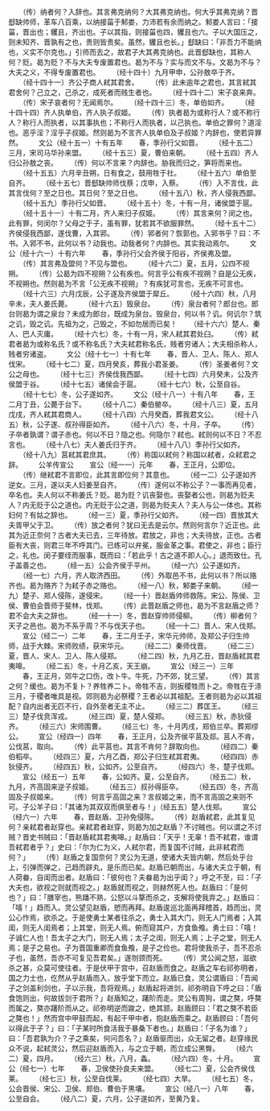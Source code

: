 <!-- { "loadSidebar": true } -->
　　（传）纳者何？入辞也。其言弗克纳何？大其弗克纳也。何大乎其弗克纳？晋郄缺帅师，革车八百乘，以纳接菑于邾娄，力沛若有余而纳之。邾娄人言曰：「接菑，晋出也；貜且，齐出也。子以其指，则接菑也四，貜且也六。子以大国压之，则未知齐、晋孰有之也，贵则皆贵矣。虽然，貜且也长。」郄缺曰：「非吾力不能纳也，义实不尔克也。」引师而去之，故君子大其弗克纳也。此晋郄缺也，其称人何？贬。曷为贬？不与大夫专废置君也。曷为不与？实与而文不与。文曷为不与？大夫之义，不得专废置君也。
　　（经十四十）九月甲申，公孙敖卒于齐。
　　（经十四十一）齐公子商人弒其君舍。
　　（传）此未逾年之君也，其言弒其君舍何？己立之，己杀之，成死者而贱生者也。
　　（经十四十二）宋子哀来奔。
　　（传）宋子哀者何？无闻焉尔。
　　（经十四十三）冬，单伯如齐。
　　（经十四十四）齐人执单伯，齐人执子叔姬。
　　（传）执者曷为或称行人？或不称行人？称行人而执者，以其事执也；不称行人而执者，以己执也。单伯之罪何？道淫也。恶乎淫？淫乎子叔姬。然则曷为不言齐人执单伯及子叔姬？内辞也，使若异罪然。
　　文公（经十五一）十有五年
　　春，季孙行父如晋。
　　（经十五二）三月，宋司马华孙来盟。
　　（经十五三）夏，曹伯来朝。
　　（经十五四）齐人归公孙敖之丧。
　　（传）何以不言来？内辞也。胁我而归之，笋将而来也。
　　（经十五五）六月辛丑朔，日有食之，鼓用牲于社。
　　（经十五六）单伯至自齐。
　　（经十五七）晋郄缺帅师伐蔡；戊申，入蔡。
　　（传）入不言伐，此其言伐何？至之日也。其日何？至之日也。
　　（经十五八）秋，齐人侵我西鄙。
　　（经十五九）季孙行父如晋。
　　（经十五十）冬，十有一月，诸侯盟于扈。
　　（经十五十一）十有二月，齐人来归子叔姬。
　　（传）其言来何？闵之也。此有罪，何闵尔？父母之于子，虽有罪，犹若其不欲服罪然。
　　（经十五十二）齐侯侵我西鄙，遂伐曹，入其郛。
　　（传）郛者何？恢郭也。入郛书乎？曰：不书。入郛不书，此何以书？动我也。动我者何？内辞也。其实我动焉尔。
　　文公（经十六一）十有六年
　　春，季孙行父会齐侯于阳谷，齐侯弗及盟。
　　（传）其言弗及盟何？不见与盟也。
　　（经十六二）夏，五月，公四不视朔。
　　（传）公曷为四不视朔？公有疾也。何言乎公有疾不视朔？自是公无疾，不视朔也。然则曷为不言「公无疾不视朔」？有疾犹可言也，无疾不可言也。
　　（经十六三）六月戊辰，公子遂及齐侯盟于犀丘。
　　（经十六四）秋，八月辛未，夫人姜氏薨。
　　（经十六五）毁泉台。
　　（传）泉台者何？郎台也。郎台则曷为谓之泉台？未成为郎台，既成为泉台。毁泉台，何以书？讥。何讥尔？筑之讥，毁之讥。先祖为之，己毁之，不如勿居而已矣！
　　（经十六六）楚人、秦人、巴人灭庸。
　　（经十六七）冬，十有一月，宋人弒其君处臼。
　　（传）弒君者曷为或称名氏？或不称名氏？大夫弒君称名氏，贱者穷诸人；大夫相杀称人，贱者穷诸盗。
　　文公（经十七一）十有七年
　　春，晋人、卫人、陈人、郑人伐宋。
　　（经十七二）夏，四月癸亥，葬我小君圣姜。
　　（传）圣姜者何？文公之母也。
　　（经十七三）齐侯伐我西鄙。
　　（经十七四）六月癸未，公及齐侯盟于谷。
　　（经十七五）诸侯会于扈。
　　（经十七六）秋，公至自谷。
　　（经十七七）冬，公子遂如齐。
　　文公（经十八一）十有八年
　　春，王二月丁丑，公薨于台下。
　　（经十八二）秦伯罃卒。
　　（经十八三）夏，五月戊戌，齐人弒其君商人。
　　（经十八四）六月癸酉，葬我君文公。
　　（经十八五）秋，公子遂、叔孙得臣如齐。
　　（经十八六）冬，十月，子卒。
　　（传）子卒者孰谓？谓子赤也。何以不日？隐之也。何隐尔？弒也。弒则何以不日？不忍言也。
　　（经十八七）夫人姜氏归于齐。
　　（经十八八）季孙行父如齐。
　　（经十八九）莒弒其君庶其。
　　（传）称国以弒何？称国以弒者，众弒君之辞。
　　公羊传宣公
　　宣公（经一一）元年
　　春，王正月，公即位。
　　（传）继弒君不言即位，此其言即位何？其意也。
　　（经一二）公子遂如齐逆女。三月，遂以夫人妇姜至自齐。
　　（传）遂何以不称公子？一事而再见者，卒名也。夫人何以不称姜氏？贬。曷为贬？讥丧娶也。丧娶者公也，则曷为贬夫人？内无贬于公之道也。内无贬于公之道，则曷为贬夫人？夫人与公一体也。其称妇何？有姑之辞也。
　　（经一三）夏，季孙行父如齐。
　　（经一四）晋放其大夫胥甲父于卫。
　　（传）放之者何？犹曰无去是云尔。然则何言尔？近正也。此其为近正奈何？古者大夫已去，三年待放。君放之，非也；大夫待放，正也。古者臣有大丧，则君三年不呼其门。已练可以弁冕，服金革之事。君使之，非也；臣行之，礼也。闵子要绖而服事，既而曰：「若此乎！古之道不即人心。」退而致仕。孔子盖善之也。
　　（经一五）公会齐侯于平州。
　　（经一六）公子遂如齐。
　　（经一七）六月，齐人取济西田。
　　（传）外取邑不书，此何以书？所以赂齐也。曷为赂齐？为弒子赤之赂也。
　　（经一八）秋，邾娄子来朝。
　　（经一九）楚子、郑人侵陈，遂侵宋。
　　（经一十）晋赵盾帅师救陈。宋公、陈侯、卫侯、曹伯会晋师于斐林，伐郑。
　　（传）此晋赵盾之师也，曷为不言赵盾之师？君不会大夫之辞也。
　　（经一十一）冬，晋赵穿帅师侵柳。
　　（传）柳者何？天子之邑也。曷为不系乎周？不与伐天子也。
　　（经一十二）晋人、宋人伐郑。
　　宣公（经二一）二年
　　春，王二月壬子，宋华元帅师，及郑公子归生帅师，战于大棘。宋师败绩，获宋华元。
　　（经二二）秦师伐晋。
　　（经二三）夏，晋人、宋人、卫人、陈人侵郑。
　　（经二四）秋，九月乙丑，晋赵盾弒其君夷嗥。
　　（经二五）冬，十月乙亥，天王崩。
　　宣公（经三一）三年
　　春，王正月，郊牛之口伤，改卜牛。牛死，乃不郊，犹三望。
　　（传）其言之何？缓也。曷为不复卜？养牲养二卜。帝牲不吉，则扳稷牲而卜之。帝牲在于涤三月，于稷者唯具是视。郊则曷为必祭稷？王者必以其祖配。王者则曷为必以其祖配？自内出者无匹不行，自外至者无主不止。
　　（经三二）葬匡王。
　　（经三三）楚子伐贲浑戎。
　　（经三四）夏，楚人侵郑。
　　（经三五）秋，赤狄侵齐。
　　（经三六）宋师围曹。
　　（经三七）冬，十月丙戌，郑伯兰卒。葬郑缪公。
　　宣公（经四一）四年
　　春，王正月，公及齐侯平莒及郯。莒人不肯，公伐莒，取向。
　　（传）此平莒也，其言不肯何？辞取向也。
　　（经四二）秦伯稻卒。
　　（经四三）夏，六月乙酉，郑公子归生弒其君夷。
　　（经四四）赤狄侵齐。
　　（经四五）秋，公如齐。公至自齐。
　　（经四六）冬，楚子伐郑。
　　宣公（经五一）五年
　　春，公如齐。夏，公至自齐。
　　（经五二）秋，九月，齐高固来逆子叔姬。
　　（经五三）叔孙得臣卒。
　　（经五四）冬，齐高固及子叔姬来。
　　（传）何言乎高固之来？言叔姬之来，而不言高固之来则不可。子公羊子曰：「其诸为其双双而俱至者与！」（经五五）楚人伐郑。
　　宣公（经六一）六年
　　春，晋赵盾、卫孙免侵陈。
　　（传）赵盾弒君，此其复见何？亲弒君者赵穿也。亲弒君者赵穿，则曷为加之赵盾？不讨贼也。何以谓之不讨贼？晋史书贼曰：「晋赵盾弒其君夷嗥。」赵盾曰：「天乎！无辜！吾不弒君，谁谓吾弒君者乎？」史曰：「尔为仁为义，人弒尔君，而复国不讨贼，此非弒君而何？」
　　（传）赵盾之复国奈何？灵公为无道，使诸大夫皆内朝，然后处乎台上，引弹而弹之，己趋而辟丸，是乐而已矣。赵盾已朝而出，与诸大夫立于朝，有人荷畚，自闺而出者。赵盾曰：「彼何也？夫畚曷为出乎闺？」呼之不至，曰：「子大夫也，欲视之则就而视之。」赵盾就而视之，则赫然死人也。赵盾曰：「是何也？」曰：「膳宰也，熊蹯不熟，公怒以斗摮而杀之，支解将使我弃之。」赵盾曰：「嘻！」趋而入。灵公望见赵盾，愬而再拜。赵盾逡巡北面再拜稽首，趋而出，灵公心怍焉，欲杀之。于是使勇士某者往杀之，勇士入其大门，则无人门焉者；入其闺，则无人闺焉者；上其堂，则无人焉。俯而窥其户，方食鱼飧。勇士曰：「嘻！子诚仁人也！吾太子之大门，则无人焉；太子之闺，则无人焉；上子之堂，则无人焉；是子之易也。子为晋国重卿而食鱼飧，是子之俭也。君将使我杀子，吾不忍杀子也，虽然，吾亦不可复见吾君矣。」遂刎颈而死。
　　（传）灵公闻之怒，滋欲杀之甚，众莫可使往者。于是伏甲于宫中，召赵盾而食之。赵盾之车右祁弥明者，国之力士也，仡然从乎赵盾而入，放乎堂下而立。赵盾已食，灵公谓盾曰：「吾闻子之剑盖利剑也，子以示我，吾将观焉。」赵盾起将进剑，祁弥明自下呼之曰：「盾食饱则出，何故拔剑于君所？」赵盾知之，躇阶而走。灵公有周狗，谓之獒，呼獒而属之，獒亦躇阶而从之。祁弥明逆而踆之，绝其颔。赵盾顾曰：「君之獒不若臣之獒也！」然而宫中甲鼓而起，有起干甲中者，抱赵盾而乘之。赵盾顾曰：「吾何以得此于子？」曰：「子某时所食活我于暴桑下者也。」赵盾曰：「子名为谁？」曰：「吾君孰为介？子之乘矣，何问吾名？」赵盾驱而出，众无留之者。赵穿缘民众不说，起弒灵公，然后迎赵盾而入，与之立于朝，而立成公黑臀。
　　（经六二）夏，四月。
　　（经六三）秋，八月，螽。
　　（经六四）冬，十月。
　　宣公（经七一）七年
　　春，卫侯使孙良夫来盟。
　　（经七二）夏，公会齐侯伐莱。
　　（经七三）秋，公至自伐莱。
　　（经七四）大旱。
　　（经七五）冬，公会晋侯、宋公、卫侯、郑伯、曹伯于黑壤。
　　宣公（经八一）八年
　　春，公至自会。
　　（经八二）夏，六月，公子遂如齐，至黄乃复。
